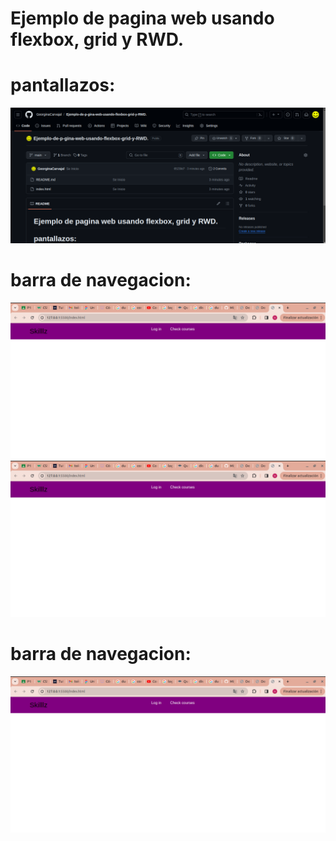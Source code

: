 # Ejemplo de pagina web usando flexbox, grid y RWD.

# pantallazos:

![Primer Pantallazo](img/inicio.png "inicio de commits")

# barra de navegacion:

![Segundo Pantallazo](img/barra.png "Barra de navegacion")
![Tercer Pantallazo](img/barra.png "Barra de navegacion, codigo")

# barra de navegacion:

![Segundo Pantallazo](img/barra.png "Barra de navegacion")
